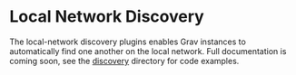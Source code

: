# Local Network Discovery

The local-network discovery plugins enables Grav instances to automatically find one another on the local network. Full documentation is coming soon, see the [discovery](https://github.com/suborbital/grav/tree/master/discovery) directory for code examples.

